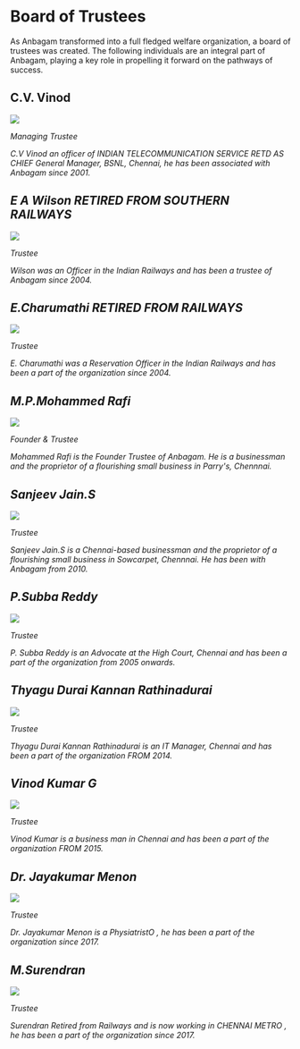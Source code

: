 # Board of Trustees

As Anbagam transformed into a full fledged welfare organization, a board of trustees was created. The following individuals are an integral part of Anbagam, playing a key role in propelling it forward on the pathways of success.


</section><section>

# C.V. Vinod

<img src="%url%assets/trustees/cvvinod.jpg" class="img-fluid" />

<em>Managing Trustee</em>

<em class="about">C.V Vinod an officer of INDIAN TELECOMMUNICATION SERVICE RETD AS CHIEF General Manager, BSNL, Chennai, he has been associated with Anbagam since 2001.<em>

</section><section>

# E A Wilson RETIRED FROM SOUTHERN RAILWAYS

<img src="%url%assets/trustees/wilson.jpg" class="img-fluid" />

<em>Trustee</em>

<em class="about">Wilson was an Officer in the Indian Railways and has been a trustee of Anbagam since 2004.</em>

</section><section>

# E.Charumathi RETIRED FROM RAILWAYS

<img src="%url%assets/trustees/charumathi.jpg" class="img-fluid" />

<em>Trustee</em>

<em class="about">E. Charumathi was a Reservation Officer in the Indian Railways and has been a part of the organization since 2004.</em>

</section><section>

# M.P.Mohammed Rafi

<img src="%url%assets/trustees/mohammed-rafi.jpg" class="img-fluid" />

<em>Founder & Trustee</em>

<em class="about">Mohammed Rafi is the Founder Trustee of Anbagam. He is a businessman and the proprietor of a flourishing small business in Parry's, Chennnai.</em>

</section><section>

# Sanjeev Jain.S

<img src="%url%assets/trustees/sanjeev-jain.jpg" class="img-fluid" />

<em>Trustee</em>

<em class="about">Sanjeev Jain.S is a Chennai-based businessman and the proprietor of a flourishing small business in Sowcarpet, Chennnai. He has been with Anbagam from 2010.</em>

</section><section>

# P.Subba Reddy

<img src="%url%assets/trustees/subbareddy.jpg" class="img-fluid" />

<em>Trustee</em>

<em class="about">P. Subba Reddy is an Advocate at the High Court, Chennai and has been a part of the organization from 2005 onwards.</em>

</section><section>

# Thyagu Durai Kannan Rathinadurai

<img src="%url%assets/trustees/thyagu.jpg" class="img-fluid" />

<em>Trustee</em>

<em class="about">Thyagu Durai Kannan Rathinadurai is an IT Manager, Chennai and has been a part of the organization FROM 2014.</em>

</section><section>

# Vinod Kumar G

<img src="%url%assets/trustees/vinodkumar.jpg" class="img-fluid" />

<em>Trustee</em>

<em class="about"> Vinod Kumar is a business man in Chennai and has been a part of the organization FROM 2015.</em>

</section><section>


# Dr. Jayakumar Menon

<img src="%url%assets/trustees/Jayakumar Menon.jpg" class="img-fluid" />

<em>Trustee</em>

<em class="about">Dr. Jayakumar Menon is a PhysiatristO , he   has been a part of the organization since 2017.</em>

</section><section>


# M.Surendran

<img src="%url%assets/trustees/Surendran.jpg" class="img-fluid" />

<em>Trustee</em>

<em class="about">Surendran Retired from Railways and is now working in CHENNAI METRO , he   has been a part of the organization since 2017.</em>

</section><section>

